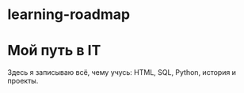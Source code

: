 # learning-roadmap
# Мой путь в IT
Здесь я записываю всё, чему учусь: HTML, SQL, Python, история и проекты.
